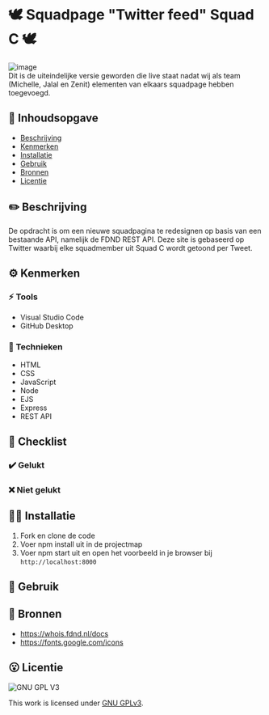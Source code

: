# 🕊️ Squadpage "Twitter feed" Squad C 🕊️
![image](https://user-images.githubusercontent.com/112856292/220998030-4719d33f-8026-4c3b-9878-958d2a024fb4.png)<BR>
Dit is de uiteindelijke versie geworden die live staat nadat wij als team (Michelle, Jalal en Zenit) elementen van elkaars squadpage hebben toegevoegd. 

## 🌊 Inhoudsopgave

- [Beschrijving](#beschrijving)
- [Kenmerken](#kenmerken)
- [Installatie](#installatie)
- [Gebruik](#gebruik)
- [Bronnen](#bronnen)
- [Licentie](#licentie)

## ✏️ Beschrijving
De opdracht is om een nieuwe squadpagina te redesignen op basis van een bestaande API, namelijk de FDND REST API.
Deze site is gebaseerd op Twitter waarbij elke squadmember uit Squad C wordt getoond per Tweet.

## ⚙️ Kenmerken

### ⚡ Tools
* Visual Studio Code
* GitHub Desktop 

### 💃 Technieken
* HTML
* CSS
* JavaScript
* Node
* EJS
* Express
* REST API

## 💯 Checklist
### ✔️ Gelukt
### ❌ Niet gelukt

## 💅🏻 Installatie

1. Fork en clone de code
2. Voer npm install uit in de projectmap
3. Voer npm start uit en open het voorbeeld in je browser bij ``http://localhost:8000``

## 🗿 Gebruik

## 💌 Bronnen

* https://whois.fdnd.nl/docs
* https://fonts.google.com/icons

## 😮 Licentie

![GNU GPL V3](https://www.gnu.org/graphics/gplv3-127x51.png)

This work is licensed under [GNU GPLv3](./LICENSE).
